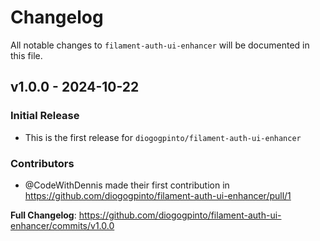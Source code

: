 # Changelog

All notable changes to `filament-auth-ui-enhancer` will be documented in this file.

## v1.0.0 - 2024-10-22

### Initial Release

* This is the first release for `diogogpinto/filament-auth-ui-enhancer`

### Contributors

* @CodeWithDennis made their first contribution in https://github.com/diogogpinto/filament-auth-ui-enhancer/pull/1

**Full Changelog**: https://github.com/diogogpinto/filament-auth-ui-enhancer/commits/v1.0.0
